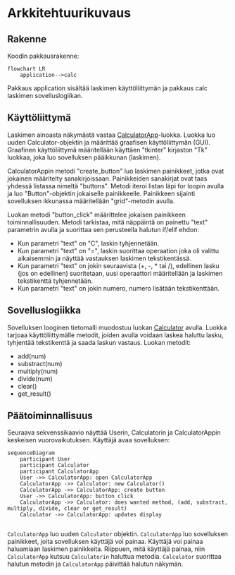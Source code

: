 # Arkkitehtuurikuvaus

## Rakenne

Koodin pakkausrakenne:

```mermaid
flowchart LR
    application-->calc

```

Pakkaus application sisältää laskimen käyttöliittymän ja pakkaus calc laskimen sovelluslogiikan.


## Käyttöliittymä

Laskimen ainoasta näkymästä vastaa [CalculatorApp](src/application/calculator_app.py)-luokka. Luokka luo uuden Calculator-objektin ja määrittää graafisen käyttöliittymän (GUI). Graafinen käyttöliittymä määritellään käyttäen "tkinter" kirjaston "Tk" luokkaa, joka luo sovelluksen pääikkunan (laskimen).

CalculatorAppin metodi "create_button" luo laskimen painikkeet, jotka ovat jokainen määritelty sanakirjoissaan. Painikkeiden sanakirjat ovat taas yhdessä listassa nimeltä "buttons". Metodi iteroi listan läpi for loopin avulla ja luo "Button"-objektin jokaiselle painikkeelle. Painikkeen sijainti sovelluksen ikkunassa määritellään "grid"-metodin avulla.

Luokan metodi "button_click" määrittelee jokaisen painikkeen toiminnallisuuden. Metodi tarkistaa, mitä näppäintä on painettu "text" parametrin avulla ja suorittaa sen perusteella halutun if/elif ehdon:

* Kun parametri "text" on "C", laskin tyhjennetään.
* Kun parametri "text" on "=", laskin suorittaa operaation joka oli valittu aikaisemmin ja näyttää vastauksen laskimen tekstikentässä.
* Kun parametri "text" on jokin seuraavista (+, -, * tai /), edellinen lasku (jos on edellinen) suoritetaan, uusi operaattori määritellään ja laskimen tekstikenttä tyhjennetään.
* Kun parametri "text" on jokin numero, numero lisätään tekstikenttään.


## Sovelluslogiikka

Sovelluksen looginen tietomalli muodostuu luokan [Calculator](calculator/src/calc/calculator.py) avulla. Luokka tarjoaa käyttöliittymälle metodit, joiden avulla voidaan laskea haluttu lasku, tyhjentää tekstikenttä ja saada laskun vastaus. Luokan metodit:

* add(num)
* substract(num)
* multiply(num)
* divide(num)
* clear()
* get_result()


## Päätoiminnallisuus

Seuraava sekvenssikaavio näyttää Userin, Calculatorin ja CalculatorAppin keskeisen vuorovaikutuksen. Käyttäjä avaa sovelluksen:

```mermaid
sequenceDiagram
    participant User
    participant Calculator
    participant CalculatorApp
    User ->> CalculatorApp: open CalculatorApp
    CalculatorApp ->> Calculator: new Calculator()
    CalculatorApp ->> CalculatorApp: create button
    User ->> CalculatorApp: button click
    CalculatorApp ->> Calculator: does wanted method, (add, substract, multiply, divide, clear or get_result) 
    Calculator ->> CalculatorApp: updates display
  
```
`CalculatorApp` luo uuden `Calculator` objektin. `CalculatorApp` luo sovelluksen painikkeet, joita sovelluksen käyttäjä voi painaa. Käyttäjä voi painaa haluamiaan laskimen painikkeita. Riippuen, mitä käyttäjä painaa, niin `CalculatorApp` kutsuu `Calculatorin` haluttua metodia. `Calculator` suorittaa halutun metodin ja `CalculatorApp` päivittää halutun näkymän.
